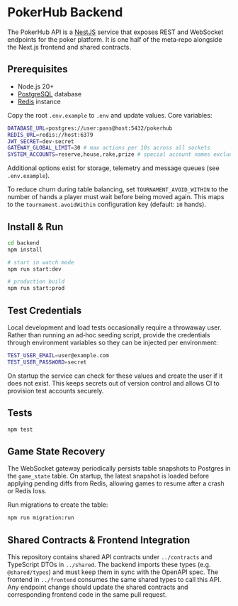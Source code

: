 # PokerHub Backend

The PokerHub API is a [NestJS](https://nestjs.com/) service that exposes REST and WebSocket endpoints for the poker platform. It is one half of the meta‑repo alongside the Next.js frontend and shared contracts.

## Prerequisites

- Node.js 20+
- [PostgreSQL](https://www.postgresql.org/) database
- [Redis](https://redis.io/) instance

Copy the root `.env.example` to `.env` and update values. Core variables:

```bash
DATABASE_URL=postgres://user:pass@host:5432/pokerhub
REDIS_URL=redis://host:6379
JWT_SECRET=dev-secret
GATEWAY_GLOBAL_LIMIT=30 # max actions per 10s across all sockets
SYSTEM_ACCOUNTS=reserve,house,rake,prize # special account names excluded from notifications
```
Additional options exist for storage, telemetry and message queues (see `.env.example`).

To reduce churn during table balancing, set `TOURNAMENT_AVOID_WITHIN` to the
number of hands a player must wait before being moved again. This maps to the
`tournament.avoidWithin` configuration key (default: `10` hands).

## Install & Run

```bash
cd backend
npm install

# start in watch mode
npm run start:dev

# production build
npm run start:prod
```

## Test Credentials

Local development and load tests occasionally require a throwaway user. Rather than running an ad‑hoc seeding script, provide the credentials through environment variables so they can be injected per environment:

```bash
TEST_USER_EMAIL=user@example.com
TEST_USER_PASSWORD=secret
```

On startup the service can check for these values and create the user if it does not exist. This keeps secrets out of version control and allows CI to provision test accounts securely.

## Tests

```bash
npm test
```

## Game State Recovery

The WebSocket gateway periodically persists table snapshots to Postgres in the
`game_state` table. On startup, the latest snapshot is loaded before applying
pending diffs from Redis, allowing games to resume after a crash or Redis loss.

Run migrations to create the table:

```bash
npm run migration:run
```

## Shared Contracts & Frontend Integration

This repository contains shared API contracts under `../contracts` and TypeScript DTOs in `../shared`. The backend imports these types (e.g. `@shared/types`) and must keep them in sync with the OpenAPI spec. The frontend in `../frontend` consumes the same shared types to call this API. Any endpoint change should update the shared contracts and corresponding frontend code in the same pull request.

